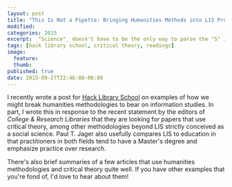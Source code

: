 ```yaml
---
layout: post
title: "This Is Not a Pipette: Bringing Humanities Methods into LIS Programs"
modified:
categories: 2015
excerpt: _"Science"_ doesn't have to be the only way to parse the "S" in LIS—I suggest some examples of using humanities-style critical theory in information studies in this post for Hack Library School.
tags: [hack library school, critical theory, readings]
image:
  feature:
  thumb: 
published: true
date: 2015-09-27T22:46:08-06:00
---
```

I recently wrote a post for [Hack Library School](http://hacklibraryschool.com/2015/08/13/this-is-not-a-pipette/) on examples of how we might break humanities methodologies to bear on information studies. In part, I wrote this in response to the recent statement by the editors of *College & Research Libraries*  that they are looking for papers that use critical theory, among other methodologies beyond LIS strictly conceived as a social science. Paul T. Jager also usefully compares LIS to education in that practitioners in both fields tend to have a Master's degree and emphasize practice over research.  

There's also brief summaries of a few articles that use humanities methodologies and critical theory quite well. If you have other examples that you're fond of, I'd love to hear about them!  
